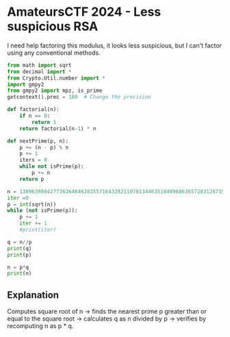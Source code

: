 # AmateursCTF 2024 - Less suspicious RSA


I need help factoring this modulus, it looks less suspicious, but I can't factor using any conventional methods.

<!--more-->

```python
from math import sqrt
from decimal import *
from Crypto.Util.number import *
import gmpy2
from gmpy2 import mpz, is_prime
getcontext().prec = 100  # Change the precision

def factorial(n):
    if n == 0:
        return 1
    return factorial(n-1) * n

def nextPrime(p, n):
    p += (n - p) % n
    p += 1
    iters = 0
    while not isPrime(p):
        p += n
    return p

n = 138963980427736364646203557164328211078134463518489686365728312873583832517087170768576679472472907142081360480944201759920246566585465801088226164314480607014663211599932950864391702460227584467326051919881067028851940610382044445003060103566003934601979805899293539507221062915314813557293919231917284247667
iter =0 
p = int(sqrt(n))
while (not isPrime(p)):
    p += 1
    iter += 1
    #print(iter)

q = n//p
print(q)
print(p)

n = p*q
print(n)

```

## Explanation

Computes square root of n -> finds the nearest prime p greater than or equal to the square root -> calculates q as n divided by p -> verifies by recomputing n as p * q.

